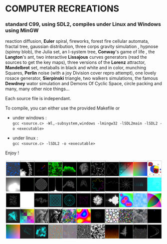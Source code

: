 # COMPUTER RECREATIONS

### standard C99, using SDL2, compiles under Linux and Windows using MinGW

reaction diffusion, **Euler** spiral, fireworks, forest fire cellular automata, fractal tree, gaussian distribution, three corps gravity simulation , hypnose (spinny blob), the Julia set, an l-system tree, **Conway**'s game of life , the **Langton**'s ant, two interactive **Lissajous** curves generators (read the sources to get the key maps), three versions of the **Lorenz** attractor, **Mandelbrot** set, metaballs in black and white and in color, munching Squares, **Perlin** noise (with a joy Division cover repro attempt), one lovely rosace generator, **Sierpinski** triangle, two walkers simulations, the famous **Dewdney** wator simulation and Demons Of Cyclic Space, circle packing and many, many other nice things...

Each source file is independant.

To compile, you can either use the provided Makefile or
* under windows :\
`gcc <source.c> -Wl,-subsystem,windows -lmingw32 -lSDL2main -lSDL2 -o <executable>`

* under linux :\
`gcc <source.c> -lSDL2 -o <executable>`


Enjoy !

![preview](screenshot.png)
